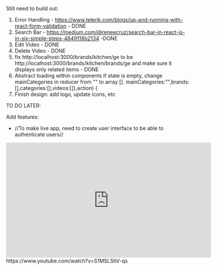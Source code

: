 Still need to build out:

1. Error Handling - https://www.telerik.com/blogs/up-and-running-with-react-form-validation - DONE
2. Search Bar - https://medium.com/@reneecruz/search-bar-in-react-js-in-six-simple-steps-4849118b2134 -DONE
3. Edit Video - DONE
4. Delete Video - DONE
5. fix http://localhost:3000/brands/kitchen/ge to be http://localhost:3000/brands/kitchen/brands/ge and make sure it displays only related items - DONE
6. Abstract loading within components if state is empty, change mainCategories in reducer from "" to array []. mainCategories:"",brands:[],categories:[],videos:[]},action) {
7. Finish design: add logo, update icons, etc









TO DO LATER:

Add features:
* //To make live app, need to create user interface to be able to authenticate users//







<iframe width="560" height="315" src="https://www.youtube.com/embed/S1MSLShV-qs" frameborder="0" allow="accelerometer; autoplay; clipboard-write; encrypted-media; gyroscope; picture-in-picture" allowfullscreen></iframe>
https://www.youtube.com/watch?v=S1MSLShV-qs